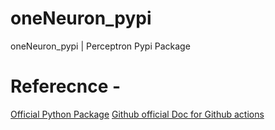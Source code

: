 # oneNeuron_pypi
oneNeuron_pypi | Perceptron Pypi Package

# Referecnce -
[Official Python Package](https://packaging.python.org/tutorials/packaging-projects/)
[Github official Doc for Github actions](https://docs.github.com/en/actions/automating-builds-and-tests/building-and-testing-python)